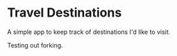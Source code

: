 # Travel Destinations

A simple app to keep track of destinations I'd like to visit. 

Testing out forking.
